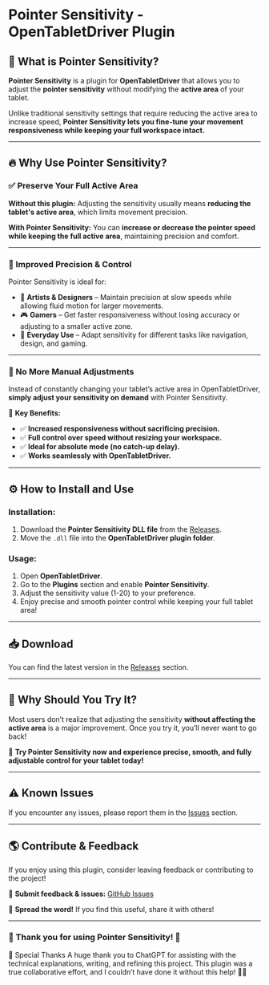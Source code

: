 # Pointer Sensitivity - OpenTabletDriver Plugin

## 🌟 What is Pointer Sensitivity?
**Pointer Sensitivity** is a plugin for **OpenTabletDriver** that allows you to adjust the **pointer sensitivity** without modifying the **active area** of your tablet.

Unlike traditional sensitivity settings that require reducing the active area to increase speed, **Pointer Sensitivity lets you fine-tune your movement responsiveness while keeping your full workspace intact.**

---

## 🔥 Why Use Pointer Sensitivity?

### **✅ Preserve Your Full Active Area**
**Without this plugin:** Adjusting the sensitivity usually means **reducing the tablet's active area**, which limits movement precision.

**With Pointer Sensitivity:** You can **increase or decrease the pointer speed while keeping the full active area**, maintaining precision and comfort.

---

### **🎯 Improved Precision & Control**
Pointer Sensitivity is ideal for:
- 🎨 **Artists & Designers** – Maintain precision at slow speeds while allowing fluid motion for larger movements.
- 🎮 **Gamers** – Get faster responsiveness without losing accuracy or adjusting to a smaller active zone.
- 💼 **Everyday Use** – Adapt sensitivity for different tasks like navigation, design, and gaming.

---

### **🚀 No More Manual Adjustments**
Instead of constantly changing your tablet’s active area in OpenTabletDriver, **simply adjust your sensitivity on demand** with Pointer Sensitivity.

📌 **Key Benefits:**
- ✅ **Increased responsiveness without sacrificing precision.**
- ✅ **Full control over speed without resizing your workspace.**
- ✅ **Ideal for absolute mode (no catch-up delay).**
- ✅ **Works seamlessly with OpenTabletDriver.**

---

## ⚙️ How to Install and Use

### **Installation:**
1. Download the **Pointer Sensitivity DLL file** from the [Releases](https://github.com/Joshua62210/Pointer-Sensitivity/releases).
2. Move the `.dll` file into the **OpenTabletDriver plugin folder**.

### **Usage:**
1. Open **OpenTabletDriver**.
2. Go to the **Plugins** section and enable **Pointer Sensitivity**.
3. Adjust the sensitivity value (1-20) to your preference.
4. Enjoy precise and smooth pointer control while keeping your full tablet area!

---

## 📥 Download
You can find the latest version in the [Releases](https://github.com/Joshua62210/Pointer-Sensitivity/releases) section.

---

## 📌 Why Should You Try It?
Most users don’t realize that adjusting the sensitivity **without affecting the active area** is a major improvement. Once you try it, you’ll never want to go back!

💖 **Try Pointer Sensitivity now and experience precise, smooth, and fully adjustable control for your tablet today!**

---

## ⚠️ Known Issues
If you encounter any issues, please report them in the [Issues](https://github.com/YOUR-GITHUB-USERNAME/PointerSensitivity/issues) section.

---

## 🌎 Contribute & Feedback
If you enjoy using this plugin, consider leaving feedback or contributing to the project!

📩 **Submit feedback & issues:** [GitHub Issues](https://github.com/YOUR-GITHUB-USERNAME/PointerSensitivity/issues)

💖 **Spread the word!** If you find this useful, share it with others!

---

### 🎉 Thank you for using Pointer Sensitivity! 🎉

💖 Special Thanks
A huge thank you to ChatGPT for assisting with the technical explanations, writing, and refining this project. This plugin was a true collaborative effort, and I couldn’t have done it without this help! 🥹💖
